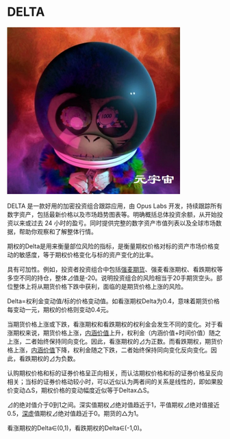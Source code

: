 # DELTA



![](c24b98112f6182f9023dce77298dc44.jpg)

DELTA 是一款好用的加密投资组合跟踪应用，由 Opus Labs 开发，持续跟踪所有数字资产，包括最新价格以及市场趋势图表等。明确概括总体投资余额，从开始投资以来或过去 24 小时的盈亏。同时提供完整的数字资产市值列表以及全球市场数据，帮助你观察和了解整体行情。

期权的Delta是用来衡量部位风险的指标，是衡量期权价格对标的资产市场价格变动的敏感度，等于期权价格变化与标的资产变化的比率。

具有可加性。例如，投资者投资组合中包括[强麦期货](https://baike.baidu.com/item/强麦期货)、强麦看涨期权、看跌期权等多空不同的持仓，整体⊿值是-20。说明投资组合的风险相当于20手期货空头。部位整体上将从期货价格下跌中获利，面临的是期货价格上涨的风险。

Delta=权利金变动值/标的价格变动值。如看涨期权Delta为0.4，意味着期货价格每变动一元，期权的价格则变动0.4元。

当期货价格上涨或下跌，看涨期权和看跌期权的权利金会发生不同的变化。对于看涨期权来说，期货价格上涨，[内涵价值](https://baike.baidu.com/item/内涵价值/11041445)上升，权利金（内涵价值+时间价值）随之上涨，二者始终保持同向变化。因此，看涨期权的⊿为正数。而看跌期权，期货价格上涨，[内涵价值](https://baike.baidu.com/item/内涵价值/11041445)下降，权利金随之下跌，二者始终保持同向变化反向变化。因此，看跌期权的⊿为负数。

认购期权价格和标的证券价格呈正向相关，而认沽期权价格和标的证券价格呈反向相关；当标的证券价格动较小时，可以近似认为两者间的关系是线性的，即如果股价变动△S，期权价格的变动幅度近似等于Deltax△S。

⊿的绝对值介于0到1之间。深实值期权⊿绝对值趋近于1，平值期权⊿绝对值接近0.5，[深虚](https://baike.baidu.com/item/深虚)值期权⊿绝对值趋近于0。期货的△为1。

看涨期权的Delta∈(0,1)，看跌期权的Delta∈(-1,0)。
